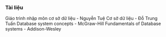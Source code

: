 ### Tài liệu
Giáo trình nhập môn cơ sở dữ liệu - Nguyễn Tuệ 
Cơ sở dữ liệu - Đỗ Trung Tuấn
Database system concepts - McGraw-Hill
Fundamentals of Database systems - Addison-Wesley